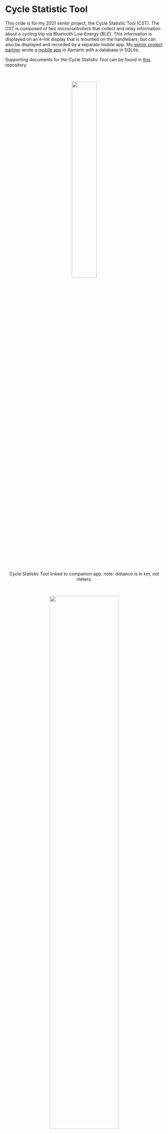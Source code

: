 # Cycle Statistic Tool

This code is for my 2021 senior project, the Cycle Statistic Tool (CST). The CST is composed of two microcontrollers that collect and relay information about a cycling trip via Bluetooth Low Energy (BLE). This information is displayed on an e-ink display that is mounted on the handlebars, but can also be displayed and recorded by a separate mobile app. My [senior project partner](https://github.com/Jacob-Hoff-man/) wrote a [mobile app](https://github.com/Jacob-Hoff-man/Companion) in Xamarin with a database in SQLite.


Supporting documents for the Cycle Statistic Tool can be found in [this](https://github.com/CodyKlingler/CycleStatisticToolBinder) repository.

<br>
<p align="center">
<img src="../master/assets/riding.gif" width=40% height=40%>
     <br>Cycle Statistic Tool linked to companion app. note: distance is in km, not meters.
</p>

<br>

<p align="center">
  <img src="../master/assets/schematic.jpg" width=66% height=66%>
  <br>The layout of the Cycle Statistic Tool (wind sensing has not yet been implemented)
</p>



The code needs a bit of polishing and commenting, but it works and is maintainable. My next step in the project will be to clean this up as you can see in the TODO section.



Metrics that are currently either displayed, transmitted, or otherwise calculated include:
1. Speed
2. Average Speed
3. Distance
4. Acceleration
5. Incline Angle
6. Longitude
7. Latitude
8. Elevation
9. Cadence (pedals per minute)
10. Angular Velocity of Pedal
11. Power
12. Calories Burned
13. Torque
14. Gear Ratio
15. Average Efficiency (distance per unit energy)
16. Instantaneous Efficiency (speed per unit power)



Metrics that are planned but not yet implemented include:
1. Wind Direction
2. Wind Speed
3. Compass 




## Issues

1. The gear ratio metric can be inaccurate because the pedals do not spin while coasting. This could be fixed by only calculating gear ratio when a threshold for power is met. Measurements should be recorded at various gear ratio's and inclines to find a proper threshold value.



2. The incline angle, which is calculated from acceleration vectors, is inaccurate when accelerating. It may be possible to compensate by subtracting acceleration found by the IR sensor from the IMU's acceleration vectors. If this is still inaccurate, a 9 axis IMU may be necessary.



3. The GPS infrequently causes the primary microcontroller to crash when garbage data is read from it. This issue is difficult to reproduce. Using another IO method than i2c or using a different module altogether may fix the issue.




## TODO

1. Clean up codebase. (see comments in main, updateEvent.h, and Stat.h)
2. Fix gear ratio and incline angle inaccuracies.
3. Add charging ports to housing.
4. Add a voltage regulator and implement lithium batteries to secondary microcontroller.
5. Design housing for secondary microcontroller, potentially compact the current design.
6. Modify display code so that tables are indexed by row and column number rather than variables.





## Hardware



<p align="center">
  <img src="../master/assets/block_diagram.jpg" width=66% height=66%><br>
  The block diagram below details each component and its connections.
</p>



MICROCONTROLLERS

>The primary and secondary microcontrollers are both Arduino Nano 33 IoT's. These boards have a built in IMU for measuring 3-axis acceleration and 3-axis angular velocity, a BLE module for transmitting data wirelessly with low energy usage, and a Wi-Fi module. These features, combined with their small form factor, make them an ideal candidate for this project. The microcontrollers are programmed in C++ using the Arduino IDE.


<p align="center">
  <img src="../master/assets/handlebars.jpg" width=66% height=66%><br>
  The housing for the primary microcontroller.<br>
</p>

<p align="center">
  <img src="../master/assets/primary_microcontroller.jpg" width=66% height=66%><br>
  The primary microcontroller inside of its housing.<br>
</p>


<p align="center">
  <img src="../master/assets/secondary_microcontroller.jpg" width=66% height=66%><br>
  The housing for the primary microcontroller.<br>
</p>


DISPLAY AND DISPLAY BREAKOUT

>The display and display breakout are connected to the primary microcontroller inside of the encasement on the handlebars. The display breakout acts as a data buffer and controller for the display, which connects to it directly. The e-ink display that was selected has a very low current draw and is easy to see in daylight, but can only be updated once every 3 minutes. The display shows rolling averages of values recorded since the display update in a table format. This is not a functionality included in the libraries for the display.

<p align="center">
  <img src="../master/assets/display.jpg" width=66% height=66%><br>
  The display after it is powered on.
</p>



BATTERIES
>The primary microcontroller is powered by a 3.7V lithium-ion battery. The logic level of both microcontrollers is 3.3V and can have an input voltage of 21V. The secondary microcontroller was also intended to be powered with a 3.7V lithium ion battery, but would need a 5V voltage regulator because our load cell amplifier uses 5V logic. Our intended temporary solution to this issue was to use a USB battery bank, but all of the ones that were tested shut off due to their circuitry which disables low current draw. For the final presentation, three 1.5V AA batteries were used in series for a total output of 4.5V. This was done because of the lack of a voltage regulator and the issues with our USB battery banks. The secondary microcontroller needed to have its VUSB jumpers located on the back of the board shorted, and also to be powered via its USB port rather than VIN and GND pins in order to enable 5V output.



IR SENSOR
>The IR sensor mounted on the frame of the bicycle faces the path of an aluminum disk which is mounted on the axle. The other side is painted with black acrylic paint to prevent possible false readings. This allows us to effectively count the rotations of the tire, which is then used to calculate speed, distance, and acceleration. The signal produced by the IR sensor is a digital square wave where LOW corresponds to the aluminum disk reflecting the infrared light emitted by the sensor. This signal must be debounced to increase accuracy.

<p align="center">
  <img src="../master/assets/ir_sensor.jpg" width=66% height=66%><br>
  The IR sensor pointed at the disc aluminium disk (left) and the painted side of the axle (right).
</p>


IMU
>An IMU is used on both the frame of the bicycle and the crankarm. The microcontrollers selected have an IMU installed on the board, internally connected via i2c, eliminating the need to purchase additional modules. On the frame, the internal IMU measures a ratio of accelerations to calculate the angle of incline of the bicycle. On the crankarm, the IMU is used to measure angular velocity, which is then used to calculate cadence (pedals per minute), power, and calories burned.




STRAIN GAUGES AND LOADCELL AMPLIFIER
>The strain gauges are variable resistors which change value based on the deflection of the crank arm. This deflection is caused by the torque applied to the pedal by the cyclist. The strain gauges are extremely sensitive and volatile so they must be handled with care. Proper application procedures are vital to mounting these sensors on the crank arm. The strain gauges are assembled in a Wheatstone bridge where both the input and output voltages are measured by a load cell amplifier (HX711). This load cell amplifier outputs a digital signal corresponding to the strain on the crank arm. The strain values measured must be tared and a calibration factor applied in order to get measurements of torque or mass. The calibration factor can be found by placing known masses on the crank arm. The strain value should have a linear relationship with torque. Measurements from the strain gauges are used in calculations for power, calories burned, and torque.

<p align="center">
  <img src="../master/assets/strain_gauges.jpg" width=66% height=66%><br>
  The strain gauges mounted on the crank arm. Model: Micro-Measurements EA-13-250BF-350
</p>


GPS
>The GPS is connected to the primary microcontroller through i2c and is mounted in the casement on the handlebars. The GPS is used to measure latitude, longitude, and altitude but could also be used to measure speed and cardinal direction. The i2c connection to the primary microcontroller is volatile, and occasionally (maybe once in 24 hours of usage) garbage data may be received. Both of these issues can cause the device to crash. The device can also take a while to find a fix which takes a connection to at least 4 satellites. This is due to the weak antenna of the GPS module. All of these problems could potentially be rectified by using a different module or using smart phone to relay GPS information.




## Instructions


You will need the following devices from the Arduino Device Manager:

	Arduino Nano IoT 33 Core



You will need the following libraries from the Arduino Library Manager:

	ArduinoBLE

	Adafruit_GPS

	Adafruit_EPD

	Adafruit_GFX

	SparkFunLSM6DS3


>NOTE: Configuration inside the code that you may need to do includes: calibrating your strain gauges to find the strain factor for the crank arm that you are using, defining the secondary microcontroller's UUID in `CSTDefinitions.h`, changing pin definitions in both `CSTDefinitions.h` and `final_secondary_microcontroller_code.ino`.



1. Delete `main.cpp` from both the final and secondary microcontroller folders. Those files were placed there only for readability on GitHub. The files named `final_primary_microcontroller_code.ino` and `secondary_primary_microcontroller_code.ino` are equivalent to their respective `main.cpp`.
2. Place both the `/final_primary_microcontroller_code/` folder and `/secondary_primary_microcontroller_code/` folder in `/Documents/Arduino/`
3. Open the `.ino` corresponding to the microcontroller that you want to program
4. Compile and upload code.





Steps to Attach to Bike


Assuming that the crankarm comes preassembled with microcontroller, battery, and strain gauges already mounted and that the user has removed any existing crank arm from the left side, the steps are as follows:



1. Place CST crank arm on bicycle.
2. Fasten crank arm bolt.
3. Attach aluminum disc to rear tire axle using adhesive.
4. Secure casement on handlebars with zip tie.
5. Secure IR Sensor to frame with solid core wire.
6. Secure loose wires with zip ties or tape.



Setup Steps Before Use
1. Power on primary microcontroller via power switch
2. Turn left crank arm so that it is parallel with the ground.
3. Power on the secondary microcontroller.
4. If desired, connect the mobile app via Bluetooth.



<p align="center">
  <img src="../master/assets/starting.gif" width=66% height=66%><br>
  The steps taken to start the Cycle Statistic Tool.
</p>
